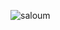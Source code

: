 ![saloum](https://user-images.githubusercontent.com/90196088/132224487-9f0f8dc9-78db-4510-8b01-3f3f1b4bcb47.jpg)
